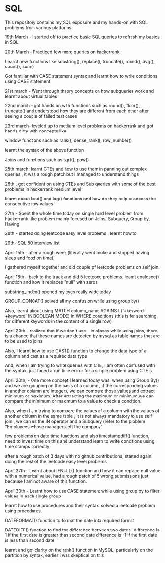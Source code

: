 # SQL
This repository contains my SQL exposure and my hands-on with SQL problems from various platforms

19th March - I started off to practice basic SQL queries to refresh my basics in SQL 

20th March - Practiced few more queries on hackerrank

Learnt new functions like substring(), replace(), truncate(), round(), avg(), count(), sum()

Got familiar with  CASE statement syntax and learnt how to write conditions using CASE statement 

21st march - Went through theory concepts on how subqueries work and learnt about virtual tables 

22nd march - got hands on with functions such as round(), floor(), truncate() and understood how they are different
from each other after seeing a couple of failed test cases 

23rd march- leveled up to medium level problems on hackerrank and got hands dirty with concepts like 

window functions such as rank(), dense_rank(), row_number()

learnt the syntax of the above function

Joins and functions such as sqrt(), pow()

25th march:
learnt CTEs and how to use them in panning out complex queries , it was a rough patch but I managed to understand things

26th , got confident on using CTEs and Sub queries with some of the best problems in hackerrank medium level

learnt about lead() and lag() functions and how do they help to access the consecutive row values 


27th - Spent the whole time today on single hard level problem from hackerrank. the problem mainly
focused on Joins, Subquery, Group by, Having

28th - started doing leetcode easy level problems , learnt how to 

29th- SQL 50  interview list

April 15th - after a rough week (literally went broke and stopped having sleep and food on time), 

I gathered myself together and did couple pf leetcode problems on self join.

April 18th - back to the track and did 5 leetcode problems. learnt coalesce() function and how it replaces "null" with zeros 

substring_index() opened my eyes really wide today

GROUP_CONCAT() solved all my confusion while using group by()

Also, learnt about using 
MATCH  column_name  AGAINST ('+keyword  +keyword' IN BOOLEAN MODE)  in   WHERE conditions
(this is for searching for different keywords in the content of a single row)

April 20th - realized that if we don't use ` ` in aliases while using joins, there is a chance that these names 
are detected by mysql  as table names that are to be used to joins

Also, I learnt how to use CAST() function to change the data type of a column and cast as a required data type

And, when I am trying to write queries with CTE, I am often confused with the syntax. just faced a run time errror for a simple problem using CTE s



April 20th, - One more concept I learned today was, when using Group By() and we are grouping on the basis of a column ,
if the corresponding values in another column are integers, we can compare those values and extract minimum or maximum. 
After extracting the maximum or minimum,we can compare the minimum or maximum to a value to check a condition. 


Also, when I am trying to compare the values of a column with the values of another column in the same table , 
it is not always mandatory to use self join , we can us the IN operator and a Subquery (refer to the problem 
"Employees whose managers left the company"


few problems on date time functions and also timestampdiff() function, need to invest time on this and understand 
learn to write conditions using time stamps correctly

after a rough patch of 3 days with no github contributions, started again doing the rest of the leetcode easy level problems

April 27th - Learnt about IFNULL() function and how it can replace null value with a numerical value, had a rough patch of 5 wrong submissions 
just because I am not aware of this function. 

April 30th - Learnt how to use CASE statement while using group by to filter values in each single group

learnt how to use procedures and their syntax. solved a leetcode problem using procedures. 

DATEFORMAT() function to format the date into required format

DATEDIFF() function to find the difference between two dates , difference is 1 if the first date is greater than second date 
difference is -1 if the first date is less than second date 

learnt and got clarity on the rank() function in MySQL, particularly on the partition by syntax, earlier i was skeptical on this


